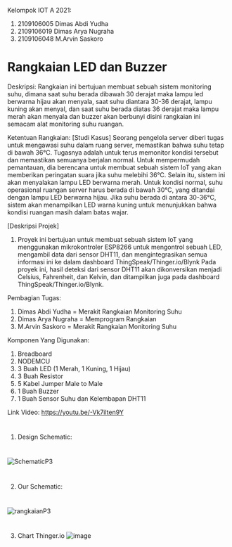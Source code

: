 
Kelompok IOT A 2021:
1. 2109106005 Dimas Abdi Yudha
2. 2109106019 Dimas Arya Nugraha
3. 2109106048 M.Arvin Saskoro


# Rangkaian LED dan Buzzer 
Deskripsi:
Rangkaian ini bertujuan membuat sebuah sistem monitoring suhu, dimana saat suhu berada dibawah 30 derajat maka lampu led berwarna hijau akan menyala, saat suhu diantara 30-36 derajat, lampu kuning akan menyal, dan saat suhu berada diatas 36 derajat maka lampu merah akan menyala dan buzzer akan berbunyi disini rangkaian ini semacam alat monitoring suhu ruangan.

Ketentuan Rangkaian:
[Studi Kasus]
Seorang pengelola server diberi tugas untuk mengawasi suhu dalam ruang server, memastikan bahwa suhu tetap di bawah 36°C. Tugasnya adalah untuk terus memonitor kondisi tersebut dan memastikan semuanya berjalan normal. Untuk mempermudah pemantauan, dia berencana untuk membuat sebuah sistem IoT yang akan memberikan peringatan suara jika suhu melebihi 36°C. Selain itu, sistem ini akan menyalakan lampu LED berwarna merah. Untuk kondisi normal, suhu operasional ruangan server harus berada di bawah 30°C, yang ditandai dengan lampu LED berwarna hijau. Jika suhu berada di antara 30-36°C, sistem akan menampilkan LED warna kuning untuk menunjukkan bahwa kondisi ruangan masih dalam batas wajar.

[Deskripsi Projek]
1. Proyek ini bertujuan untuk membuat sebuah sistem IoT yang menggunakan mikrokontroler ESP8266 untuk mengontrol sebuah LED, mengambil data dari sensor DHT11, dan mengintegrasikan semua informasi ini ke dalam dashboard ThingSpeak/Thinger.io/Blynk Pada proyek ini, hasil deteksi dari sensor DHT11 akan dikonversikan menjadi Celsius, Fahrenheit, dan Kelvin, dan ditampilkan juga pada dashboard ThingSpeak/Thinger.io/Blynk.

Pembagian Tugas:
1. Dimas Abdi Yudha = Merakit Rangkaian Monitoring Suhu
2. Dimas Arya Nugraha = Memprogram Rangkaian
3. M.Arvin Saskoro = Merakit Rangkaian Monitoring Suhu


Komponen Yang Digunakan:
1. Breadboard
2. NODEMCU
3. 3 Buah LED (1 Merah, 1 Kuning, 1 Hijau) 
4. 3 Buah Resistor
5. 5 Kabel Jumper Male to Male
6. 1 Buah Buzzer
7. 1 Buah Sensor Suhu dan Kelembapan DHT11

Link Video: https://youtu.be/-Vk7ilten9Y 

#
1. Design Schematic:
#
![SchematicP3](https://github.com/DimasYudha1223/posttest1-praktikum-iot-unmul-2024/assets/93185675/ea177a0d-9e68-441e-b682-d636e48f109f)




#
2. Our Schematic:
#
![rangkaianP3](https://github.com/DimasYudha1223/posttest1-praktikum-iot-unmul-2024/assets/93185675/83195367-2a39-4cc7-b7a2-f519b01212ff)
#
3. Chart Thinger.io
   ![image](https://github.com/Venomz22/posttest3-praktikum-iot-unmul-2024/assets/93197543/9436487a-dfcd-46d8-b750-869e0d8bc2d6)
#

